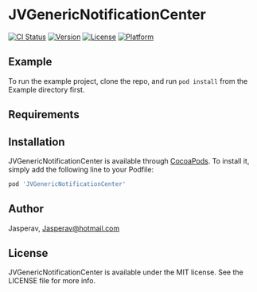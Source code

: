 # JVGenericNotificationCenter

[![CI Status](https://img.shields.io/travis/Jasperav/JVGenericNotificationCenter.svg?style=flat)](https://travis-ci.org/Jasperav/JVGenericNotificationCenter)
[![Version](https://img.shields.io/cocoapods/v/JVGenericNotificationCenter.svg?style=flat)](https://cocoapods.org/pods/JVGenericNotificationCenter)
[![License](https://img.shields.io/cocoapods/l/JVGenericNotificationCenter.svg?style=flat)](https://cocoapods.org/pods/JVGenericNotificationCenter)
[![Platform](https://img.shields.io/cocoapods/p/JVGenericNotificationCenter.svg?style=flat)](https://cocoapods.org/pods/JVGenericNotificationCenter)

## Example

To run the example project, clone the repo, and run `pod install` from the Example directory first.

## Requirements

## Installation

JVGenericNotificationCenter is available through [CocoaPods](https://cocoapods.org). To install
it, simply add the following line to your Podfile:

```ruby
pod 'JVGenericNotificationCenter'
```

## Author

Jasperav, Jasperav@hotmail.com

## License

JVGenericNotificationCenter is available under the MIT license. See the LICENSE file for more info.
